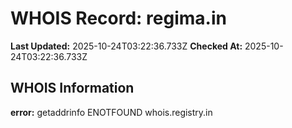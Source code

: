 # WHOIS Record: regima.in

**Last Updated:** 2025-10-24T03:22:36.733Z
**Checked At:** 2025-10-24T03:22:36.733Z

## WHOIS Information

**error:** getaddrinfo ENOTFOUND whois.registry.in

